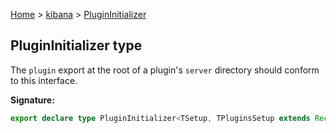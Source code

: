 [Home](./index) &gt; [kibana](./kibana.md) &gt; [PluginInitializer](./kibana.plugininitializer.md)

## PluginInitializer type

The `plugin` export at the root of a plugin's `server` directory should conform to this interface.

<b>Signature:</b>

```typescript
export declare type PluginInitializer<TSetup, TPluginsSetup extends Record<PluginName, unknown> = {}> = (coreContext: PluginInitializerContext) => Plugin<TSetup, TPluginsSetup>;
```
